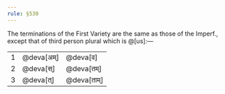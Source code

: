 ```yaml
---
rule: §530
---
```


The terminations of the First Variety are the same as those of the Imperf., except that of third person plural which is @[us]:—

| | | |
|---|---|---|
| 1 | @deva[अम्‌] | @deva[व] | @deva[म] |
| 2 | @deva[स्‌] | @deva[तम्] | @deva[त] |
| 3 | @deva[त्‌] | @deva[ताम्‌] | @deva[उस्‌] |